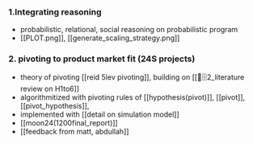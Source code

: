 ### 1.Integrating reasoning 
- probabilistic, relational, social reasoning on probabilistic program
- [[PLOT.png]], [[generate_scaling_strategy.png]]

### 2. pivoting to product market fit (24S projects)
- theory of pivoting  [[reid 5lev pivoting]], building on [[📜🗄️2_literature review on H1to6]]
- algorithmitized with pivoting rules of [[hypothesis(pivot)]], [[pivot]], [[pivot_hypothesis]], 
- implemented with [[detail on simulation model]]
- [[moon24(1200final_report)]]
- [[feedback from matt, abdullah]]